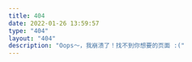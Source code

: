 ```yaml
---
title: 404
date: 2022-01-26 13:59:57
type: "404"
layout: "404"
description: "Oops～，我崩溃了！找不到你想要的页面 :("
---
```

